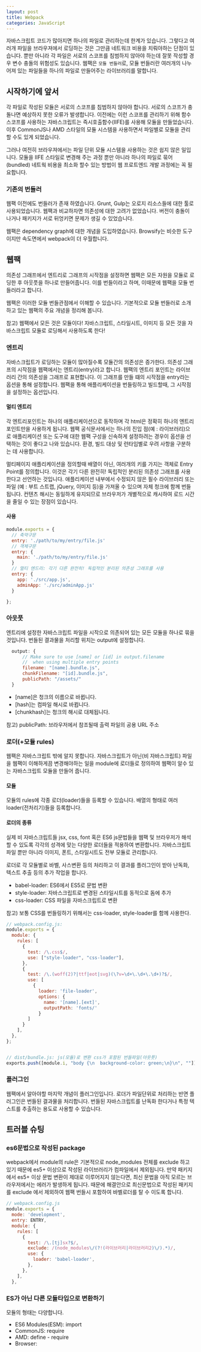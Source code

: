 ```yaml
---
layout: post
title: Webpack
categories: JavaScript
---
```


자바스크립트 코드가 많아지면 하나의 파일로 관리하는데 한계가 있습니다. 그렇다고 여러개 파일을 브라우져에서 로딩하는 것은 그만큼 네트워크 비용을 치뤄야하는 단점이 있습니다. 뿐만 아니라 각 파일은 서로의 스코프를 침범하지 않아야 하는데 잘못 작성할 경우 변수 충돌의 위험성도 있습니다. 웹팩은 `모듈 번들러`로, 모듈 번들러란 여러개의 나누어져 있는 파일들을 하나의 파일로 만들어주는 라이브러리를 말합니다.

## 시작하기에 앞서

각 파일로 작성된 모듈은 서로의 스코프를 침범하지 않아야 합니다. 서로의 스코프가 충돌나면 예상하지 못한 오류가 발생합니다. 이전에는 이런 스코프를 관리하기 위해 함수 스코프를 사용하는 자바스크립트는 즉시호출함수(IIFE)를 사용해 모듈을 만들었습니다. 이후 CommonJS나 AMD 스타일의 모듈 시스템을 사용하면서 파일별로 모듈을 관리할 수도 있게 되었습니다.

그러나 여전히 브라우져에서는 파일 단위 모듈 시스템을 사용하는 것은 쉽지 않은 일입니다. 모듈을 IIFE 스타일로 변경해 주는 과정 뿐만 아니라 하나의 파일로 묶어(bundled) 네트웍 비용을 최소화 할수 있는 방법이 웹 프로트엔드 개발 과정에는 꼭 필요합니다.

### 기존의 번들러

웹팩 이전에도 번들러가 존재 하였습니다. Grunt, Gulp는 오로지 리소스들에 대한 툴로 사용되었습니다. 웹팩과 비교하자면 의존성에 대한 고려가 없었습니다. 버전이 충돌이 나거나 패키지가 서로 뒤엉키면 문제가 생길 수 있었습니다.

웹팩은 dependency graph에 대한 개념을 도입하였습니다. Browsify는 비슷한 도구이지만 속도면에서 webpack이 더 우월합니다.

## 웹팩

의존성 그래프에서 엔트리로 그래프의 시작점을 설정하면 웹팩은 모든 자원을 모듈로 로딩한 후 아웃풋을 하나로 만들어줍니다. 이를 번들이라고 하며, 이때문에 웹팩을 모듈 번들러라고 합니다.

웹팩은 이러한 모듈 번들관점에서 이해할 수 있습니다. 기본적으로 모듈 번들러로 소개하고 있는 웹팩의 주요 개념을 정리해 봅니다.

참고) 웹팩에서 모든 것은 모듈이다! 자바스크립트, 스타일시트, 이미지 등 모든 것을 자바스크립트 모듈로 로딩해서 사용하도록 한다!

### 엔트리

자바스크립트가 로딩하는 모듈이 많아질수록 모듈간의 의존성은 증가한다. 의존성 그래프의 시작점을 웹팩에서는 엔트리(entry)라고 합니다. 웹팩의 엔트리 포인트는 라이브러리 간의 의존성을 그래프로 표현합니다. 이 그래프를 만들 떄의 시작점을 entry라는 옵션을 통해 설정합니다. 웹팩을 통해 애플리케이션을 번들링하고 빌드할때, 그 시작점을 설정하는 옵션입니다.

#### 멀티 엔트리

각 엔트리포인트는 하나의 애플리케이션으로 동작하며 각 html은 정확히 하나의 엔트리포인트만을 사용하게 됩니다. 웹팩 공식문서에서는 하나의 진입 점(예 : 라이브러리)으로 애플리케이션 또는 도구에 대한 웹팩 구성을 신속하게 설정하려는 경우이 옵션을 선택하는 것이 좋다고 나와 있습니다. 환경, 빌드 대상 및 런타임별로 우려 사항을 구분하는 데 사용합니다.

멀티페이지 애플리케이션을 정의할때 배열이 아닌, 여러개의 키를 가지는 객체로 Entry Point를 정의합니다. 이것은 각기 다른 완전히! 독립적인 분리된 의존성 그래프를 사용한다고 선언하는 것입니다. 애플리케이션 내부에서 수정되지 않은 필수 라이브러리 또는 파일 (예 : 부트 스트랩, jQuery, 이미지 등)을 가져올 수 있으며 자체 청크에 함께 번들됩니다. 컨텐츠 해시는 동일하게 유지되므로 브라우저가 개별적으로 캐시하여 로드 시간을 줄일 수 있는 장점이 있습니다.

#### 사용

```js
module.exports = {
  // 축약구문
  entry: './path/to/my/entry/file.js'
  // 객체구문
  entry: {
    main: './path/to/my/entry/file.js'
  }
  // 멀티 엔드리: 각기 다른 완전히! 독립적인 분리된 의존성 그래프를 사용
  entry: {
    app: './src/app.js',
    adminApp: './src/adminApp.js'
  }

};
```

### 아웃풋

엔트리에 설정한 자바스크립트 파일을 시작으로 의존되어 있는 모든 모듈을 하나로 묶을 것입니다. 번들된 결과물을 처리할 위치는 output에 설정합니다.

```js
  output: {
      // Make sure to use [name] or [id] in output.filename
      //  when using multiple entry points
      filename: "[name].bundle.js",
      chunkFilename: "[id].bundle.js",
      publicPath: "/assets/"
  }
```

- [name]은 청크의 이름으로 바뀝니다.
- [hash]는 컴파일 해시로 바뀝니다.
- [chunkhash]는 청크의 해시로 대체됩니다.

참고) publicPath: 브라우저에서 참조될때 출력 파일의 공용 URL 주소

### 로더(+모듈 rules)

웹팩은 자바스크립트 밖에 알지 못합니다. 자바스크립트가 아닌(비 자바스크립트) 파일을 웹팩이 이해하게끔 변경해야하는 일을 module에 로더들로 정의하여 웹팩이 알수 있는 자바스크립트 모듈을 만들어 줍니다.

#### 모듈

모듈의 rules에 각종 로더(loader)들을 등록할 수 있습니다. 배열의 형태로 여러 loader(전처리기)들을 등록합니다.

#### 로더의 종류

실제 비 자바스크립트들 jsx, css, font 혹은 ES6 js문법들을 웹팩 및 브라우저가 해석할 수 있도록 각각의 성격에 맞는 다양한 로더들을 적용하여 변환합니다. 자바스크립트 파일 뿐만 아니라 이미지, 폰트, 스타일시트도 전부 모듈로 관리합니다.

로더로 각 모듈별로 바벨, 사스변환 등의 처리하고 이 결과를 플러그인이 받아 난독화, 텍스트 추출 등의 추가 작업을 합니다.

- babel-loader: ES6에서 ES5로 문법 변환
- style-loader: 자바스크립트로 변경된 스타일시트를 동적으로 돔에 추가
- css-loader: CSS 파일을 자바스크립트로 변환

참고) 보통 CSS를 번들링하기 위해서는 css-loader, style-loader를 함께 사용한다.

```js
// webpack.config.js:
module.exports = {
  module: {
    rules: [
      {
        test: /\.css$/,
        use: ["style-loader", "css-loader"],
      },
      {
        test: /\.(woff(2)?|ttf|eot|svg)(\?v=\d+\.\d+\.\d+)?$/,
        use: [
          {
            loader: 'file-loader',
            options: {
              name: '[name].[ext]',
              outputPath: 'fonts/'
            }
        ]
      }
    ],
  },
};


// dist/bundle.js: js(모듈)로 변환 css가 포함된 번들파일(아웃풋)
exports.push([module.i, "body {\n  background-color: green;\n}\n", ""]);
```

### 플러그인

웹팩에서 알아야할 마지막 개념이 플러그인입니다. 로더가 파일단위로 처리하는 반면 플러그인은 번들된 결과물을 처리합니다. 번들된 자바스크립트를 난독화 한다거나 특정 텍스트를 추출하는 용도로 사용할 수 있습니다.

## 트러블 슈팅

### es6문법으로 작성된 package

webpack에서 module의 rule은 기본적으로 node_modules 전체를 exclude 하고 있기 때문에 es5+ 이상으로 작성된 라이브러리가 컴파일에서 제외됩니다. 만약 패키지에서 es5+ 이상 문법 변환이 제대로 이루어지지 않는다면, 최신 문법을 아직 모르는 브라우저에서는 에러가 발생하게 됩니다. 때문에 해결안으로 최신문법으로 작성된 패키지를 exclude 에서 제외하여 웹팩 번들시 포함하여 바벨로더를 탈 수 이도록 합니다.

```js
// webpack.config.js
module.exports = {
  mode: 'development',
  entry: ENTRY,
  module: {
    rules: [
      {
        test: /\.[tj]sx?$/,
        exclude: /(node_modules\/(?!(라이브러리|라이브러리2)\/).*)/,
        use: {
          loader: 'babel-loader',
        },
      },
    ],
  },
```

### ES가 아닌 다른 모듈타입으로 변환하기

모듈의 형태는 다양합니다.

- ES6 Modules(ESM): import
- CommonJS: require
- AMD: define - require
- Browser: <script src="...">
  (이 외에도 System.js, Require.js 등의 모듈 로더등이 있다)

바벨은 ES6+ code를 ES5로 변경합니다. 기본적으로 바벨에서 사용하는 @babel/preset-env 프리셋을 사용하면 ES모듈로 변환됩니다. modules라는 옵션을 통해 모듈타입을 지정할 수 있습니다.

참고) 진짜 동작하는 것은 babel plugin이다. babel foundation에서는 plugin들을 포함한 번들(plugin들을 모아놓은 파일이라고 생각하면 된다)파일을 포함 preset을 만들었다.

```js
module.exports = {
  presets: [
    [
      "@babel/preset-env",
      {
        targets: {
          browsers: ["last 3 versions", "not ie <= 8"],
        },
        modules: "commonjs",
      },
    ],
    [
      "@babel/preset-typescript",
      {
        isTSX: true,
        allExtensions: true,
        jsxPragma: "h",
      },
    ],
  ],
  plugins: [
    [
      "@babel/transform-react-jsx",
      {
        pragma: "h",
      },
    ],
    "@babel/plugin-proposal-class-properties",
    "@babel/plugin-transform-runtime",
  ],
};
```

commonjs 모듈을 사용하는 패키지는 어떻게 사용할 수 있을까요?

ts와 babel 컴파일 module은 commonjs 로 적용
babel 설정에 es5 문법변환이 필요한 패키지 추가 (reduxjs & queryString 의존성 패키지 포함)

참고) webpack의 treeshaking은 import/export로 이뤄져야하기 때문에 가급적이면 modules 는 ES 모듈방식으로 변환(변환을 하기는 함)!하기 위해 false로 두는 것이 좋다.

```js

module.exports = {
  mode: 'development',
  entry: ENTRY,
  module: {
    rules: [
      {
        test: /\.[tj]sx?$/,
        exclude: /(node_modules)/,
        // TODO: 에러 수정 필요.  “export ‘default’ (imported as ‘queryString’) was not found in ‘query-string’
        // exclude: /node_modules(?!\/query-string)/,
        exclude: /node_modules\/(?!(@reduxjs|query-string|split-on-first|strict-uri-encode)\/).*/,
        use: {
          loader: 'babel-loader',
        },
      },
    ],
  },
  resolve: {
    extensions: ['.js', '.jsx', '.ts', '.tsx'],
    alias: {
      '@': resolve('src'),

  ....

```

## width Typescript

타입스크립트를 사용하는 경우, 이또한 js로의 변환이 필요합니다. 만약 js문법을 변환해야 한다면 바벨을 통해 또한번의 변환이 필요합니다. 두 개의 컴파일러(타입스크립트와 바벨)를 함께 엮어 사용하는 것은 쉬운 일이 아닙니다.

- 컴파일 흐름: TS > TS Compiler > JS > Babel > JS (again).

Typescript를 컴파일 시키는 방법으로는 3가지 정도의 방법이 있습니다.

- ts-loader
- awesome-typescript-loader
- babel-loader에 typescript-preset를 얻는 방법

```js
// webpack.config.js
module.exports = {
  module: {
    rules: [
      { test: /\.css$/, use: "css-loader" },
      { test: /\.ts$/, use: "ts-loader" },
    ],
  },
};
```

## 웹팩의 장점

webpack을 써야 하는 이유는 다음과 같습니다.

- 다른 module bundler에 비해 performance가 우수합니다.
- Code Split: chunk 단위로 의존성 트리를 동기적, 비동기적으로 분할할 수 있습니다.
- Loader가 존재하여 다른 리소스를 순수 JavaScript로 변환하고 모든 리소스에 대한 모듈을 구성해 줍니다.
- babel을 사용하여 ES6와 같이 브라우저에서 지원되지 않는 script code를 변환하여 사용할 수 있습니다.
- 3rd-party library에 대해 모듈로 통합하는 기능을 제공합니다.
- module bundler의 대부분의 기능을 사용자가 커스터마이징하여 사용할 수 있습니다.
- 다양한 플러그인을 제공합니다.

참고) chunk란 코드 혹은 모듈을 묶은 하나의 단위로 정의하였습니다.

## 정리

웹팩은 모듈 번들러입니다. 엔트리를 통해 의존성 그래프의 시작점을 정하고, 아웃풋으로 산출물이 되는 번들위치를 설정합니다. 로더는, 컴파일(번들링과정)시점에서 참고(전처리)를 하여 변환을 만들어내고 플러그인을 번들된 결과를 한번 더 읽어들여 어떤 일을 처리 합니다.

---

해당 내용은 다음 글을 참고 하였습니다.

- https://jeonghwan-kim.github.io/js/2017/05/15/webpack.html
- https://ibrahimovic.tistory.com/52
- https://velog.io/@pop8682/%EB%B2%88%EC%97%AD-%EC%99%9C-babel-preset%EC%9D%B4-%ED%95%84%EC%9A%94%ED%95%98%EA%B3%A0-%EC%99%9C-%ED%95%84%EC%9A%94%ED%95%9C%EA%B0%80-yhk03drm7q
- https://haviyj.tistory.com/17
